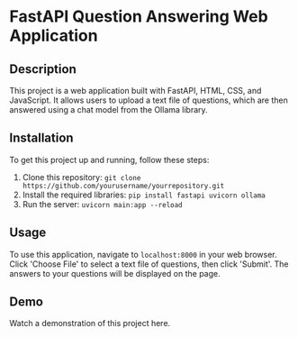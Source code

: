# FastAPI Question Answering Web Application

## Description
This project is a web application built with FastAPI, HTML, CSS, and JavaScript. It allows users to upload a text file of questions, which are then answered using a chat model from the Ollama library.

## Installation
To get this project up and running, follow these steps:

1. Clone this repository: `git clone https://github.com/yourusername/yourrepository.git`
2. Install the required libraries: `pip install fastapi uvicorn ollama`
3. Run the server: `uvicorn main:app --reload`

## Usage
To use this application, navigate to `localhost:8000` in your web browser. Click 'Choose File' to select a text file of questions, then click 'Submit'. The answers to your questions will be displayed on the page.

## Demo
Watch a demonstration of this project here.
